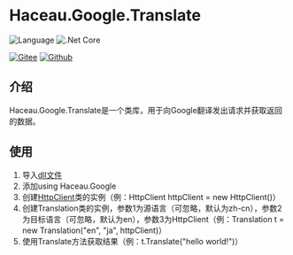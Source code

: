 Haceau.Google.Translate
===========
![Language](https://img.shields.io/badge/Language-C%23-blue.svg?style=flat-square) ![.Net Core](https://img.shields.io/badge/.Net&nbsp;Core-3.1-blue.svg?style=flat-square)

[![Gitee](https://img.shields.io/badge/Gitee-辰落火辉Haceau-red.svg?style=flat-square)](https://gitee.com/haceau/Haceau.Google.Translate) [![Github](https://img.shields.io/badge/Github-HaceauZoac-blue.svg?style=flat-square)](https://github.com/Haceau-Zoac/Haceau.Google.Translate)

介绍
---
Haceau.Google.Translate是一个类库，用于向Google翻译发出请求并获取返回的数据。

使用
---
1. 导入[dll文件](https://github.com/Haceau-Zoac/Haceau.Google.Translate/releases/tag/v1.0.0)
2. 添加using Haceau.Google
3. 创建[HttpClient](https://docs.microsoft.com/zh-cn/dotnet/api/system.net.http.httpclient?view=netcore-3.1)类的实例（例：HttpClient httpClient = new HttpClient()）
4. 创建Translation类的实例，参数1为源语言（可忽略，默认为zh-cn），参数2为目标语言（可忽略，默认为en），参数3为HttpClient（例：Translation t = new Translation("en", "ja", httpClient)）
5. 使用Translate方法获取结果（例：t.Translate("hello world!")）
